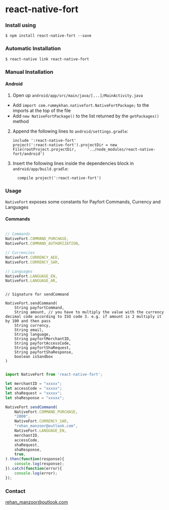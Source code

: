 
# react-native-fort

### Install using

`$ npm install react-native-fort --save`

### Automatic Installation

`$ react-native link react-native-fort`


### Manual Installation

#### Android

1. Open up `android/app/src/main/java/[...]/MainActivity.java`
  - Add `import com.rummykhan.nativefort.NativeFortPackage;` to the imports at the top of the file
  - Add `new NativeFortPackage()` to the list returned by the `getPackages()` method
2. Append the following lines to `android/settings.gradle`:
  	```
  	include ':react-native-fort'
  	project(':react-native-fort').projectDir = new File(rootProject.projectDir, 	'../node_modules/react-native-fort/android')
  	```
3. Insert the following lines inside the dependencies block in `android/app/build.gradle`:
  	```
      compile project(':react-native-fort')
  	```

### Usage

`NativeFort` exposes some constants for Payfort Commands, Currency and Languages

#### Commands
```javascript

// Commands
NativeFort.COMMAND_PURCHASE,
NativeFort.COMMAND_AUTHORIZATION,

// Currencies
NativeFort.CURRENCY_AED,
NativeFort.CURRENCY_SAR,

// Languages
NativeFort.LANGUAGE_EN,
NativeFort.LANGUAGE_AR,

```


```javscript

// Signature for sendCommand

NativeFort.sendCommand(
    String payfortCommand,
    String amount, // you have to multiply the value with the currency decimal code according to ISO code 3. e.g. if amount is 2 multiply it by 100 and then pass
    String currency,
    String email,
    String language,
    String payfortMerchantID,
    String payfortAccessCode,
    String payfortShaRequest,
    String payfortShaResponse,
    boolean isSandbox
)

```


```javascript

import NativeFort from 'react-native-fort';

let merchantID = "xxxxx";
let accessCode = "xxxxx";
let shaRequest = "xxxxx";
let shaResponse = "xxxxx";

NativeFort.sendCommand(
    NativeFort.COMMAND_PURCHASE,
    "2000",
    NativeFort.CURRENCY_SAR,
    "rehan_manzoor@outlook.com",
    NativeFort.LANGUAGE_EN,
    merchantID,
    accessCode,
    shaRequest,
    shaResponse,
    true,
).then(function(response){
    console.log(response);
}).catch(function(error){
    console.log(error);
});

```

### Contact

[rehan_manzoor@outlook.com](mailto:rehan_manzoor@outlook.com)
  
